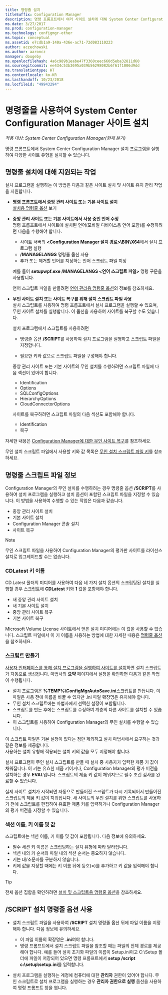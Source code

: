 ```yaml
---
title: 명령줄 설치
titleSuffix: Configuration Manager
description: 명령 프롬프트에서 여러 사이트 설치에 대해 System Center Configuration Manager 설치 프로그램을 실행하는 방법을 알아봅니다.
ms.date: 3/27/2017
ms.prod: configuration-manager
ms.technology: configmgr-other
ms.topic: conceptual
ms.assetid: e7cdb1a9-140a-436e-ac71-72d083110223
author: aczechowski
ms.author: aaroncz
manager: dougeby
ms.openlocfilehash: 4a6c989b1eabe47f3360ceec660d5eba32811d60
ms.sourcegitcommit: ee434c53b3695a039b56298082b6f61f1006d9dd
ms.translationtype: HT
ms.contentlocale: ko-KR
ms.lasthandoff: 10/23/2018
ms.locfileid: "49943294"
---
```

# <a name="use-a-command-line-to-install-system-center-configuration-manager-sites"></a>명령줄을 사용하여 System Center Configuration Manager 사이트 설치

*적용 대상: System Center Configuration Manager(현재 분기)*

 명령 프롬프트에서 System Center Configuration Manager 설치 프로그램을 실행하여 다양한 사이트 유형을 설치할 수 있습니다.

## <a name="supported-tasks-for-command-line-installations"></a>명령줄 설치에 대해 지원되는 작업
 설치 프로그램을 실행하는 이 방법은 다음과 같은 사이트 설치 및 사이트 유지 관리 작업을 지원합니다.

-   **명령 프롬프트에서 중앙 관리 사이트 또는 기본 사이트 설치**  
  [설치용 명령줄 옵션](../../../../core/servers/deploy/install/command-line-options-for-setup.md) 보기

-  **중앙 관리 사이트 또는 기본 사이트에서 사용 중인 언어 수정**  
    명령 프롬프트에서 사이트에 설치된 언어(모바일 디바이스용 언어 포함)를 수정하려면 다음을 수행해야 합니다.  

     -   사이트 서버의 **&lt;Configuration Manager 설치 경로\>\BIN\X64**에서 설치 프로그램 실행
     -   **/MANAGELANGS** 명령줄 옵션 사용
     -   추가 또는 제거할 언어를 지정하는 언어 스크립트 파일 지정  

    예를 들어 **setupwpf.exe /MANAGELANGS &lt;언어 스크립트 파일\>** 명령 구문을 사용합니다.  

    언어 스크립트 파일을 만들려면 [언어 관리용 명령줄 옵션](../../../../core/servers/deploy/install/command-line-options-for-setup.md#bkmk_Lang)의 정보를 참조하세요.  

-  **무인 사이트 설치 또는 사이트 복구를 위해 설치 스크립트 파일 사용**  
    설치 스크립트를 사용하여 명령 프롬프트에서 설치 프로그램을 실행할 수 있으며, 무인 사이트 설치를 실행합니다. 이 옵션을 사용하여 사이트를 복구할 수도 있습니다.    

    설치 프로그램에서 스크립트를 사용하려면  

    -   명령줄 옵션 **/SCRIPT**를 사용하여 설치 프로그램을 실행하고 스크립트 파일을 지정합니다.  

    -   필요한 키와 값으로 스크립트 파일을 구성해야 합니다.  

    중앙 관리 사이트 또는 기본 사이트의 무인 설치를 수행하려면 스크립트 파일에 다음 섹션이 있어야 합니다.  

    -   Identification    
    -   Options    
    -   SQLConfigOptions    
      -   HierarchyOptions    
    -   CloudConnectorOptions   

    사이트를 복구하려면 스크립트 파일의 다음 섹션도 포함해야 합니다.  

    -   Identification  
    -   복구

자세한 내용은 [Configuration Manager에 대한 무인 사이트 복구](/sccm/protect/understand/unattended-recovery)를 참조하세요.  

무인 설치 스크립트 파일에서 사용할 키와 값 목록은 [무인 설치 스크립트 파일 키](../../../../core/servers/deploy/install/command-line-options-for-setup.md#bkmk_Unattended)를 참조하세요.  

## <a name="about-the-command-line-script-file"></a>명령줄 스크립트 파일 정보  
 Configuration Manager의 무인 설치를 수행하려는 경우 명령줄 옵션 **/SCRIPT**를 사용하여 설치 프로그램을 실행하고 설치 옵션이 포함된 스크립트 파일을 지정할 수 있습니다. 이 방법을 사용하여 수행할 수 있는 작업은 다음과 같습니다.  

-   중앙 관리 사이트 설치  
-   기본 사이트 설치  
-   Configuration Manager 콘솔 설치  
-   사이트 복구  

> [!NOTE]  
>  무인 스크립트 파일을 사용하여 Configuration Manager의 평가판 사이트를 라이선스 설치로 업그레이드할 수는 없습니다.  

### <a name="the-cdlatest-key-name"></a>CDLatest 키 이름
CD.Latest 폴더의 미디어를 사용하여 다음 네 가지 설치 옵션의 스크립팅된 설치를 실행할 경우 스크립트에 **CDLatest** 키와 **1** 값을 포함해야 합니다.
- 새 중앙 관리 사이트 설치
- 새 기본 사이트 설치
- 중앙 관리 사이트 복구
- 기본 사이트 복구

Microsoft Volume License 사이트에서 얻은 설치 미디어에는 이 값을 사용할 수 없습니다.
스크립트 파일에서 이 키 이름을 사용하는 방법에 대한 자세한 내용은 [명령줄 옵션](/sccm/core/servers/deploy/install/command-line-options-for-setup)을 참조하세요.



### <a name="create-the-script"></a>스크립트 만들기
[사용자 인터페이스를 통해 설치 프로그램을 실행하여 사이트를 설치](../../../../core/servers/deploy/install/use-the-setup-wizard-to-install-sites.md)하면 설치 스크립트가 자동으로 생성됩니다.  마법사의 **요약** 페이지에서 설정을 확인하면 다음과 같은 작업이 수행됩니다.  

-   설치 프로그램은 **%TEMP%\ConfigMgrAutoSave.ini**스크립트를 만듭니다.  이 파일은 사용 전에 이름을 바꿀 수 있지만 .ini 파일 확장명은 유지해야 합니다.  
-   무인 설치 스크립트에는 마법사에서 선택한 설정이 포함됩니다.  
-   스크립트를 만든 후에는 스크립트를 수정하여 계층의 다른 사이트를 설치할 수 있습니다.  
-   이 스크립트를 사용하여 Configuration Manager의 무인 설치를 수행할 수 있습니다.  

이 스크립트 파일은 기본 설정이 없다는 점만 제외하고 설치 마법사에서 요구하는 것과 같은 정보를 제공합니다.   
사용하는 설치 유형에 적용되는 설치 키의 값을 모두 지정해야 합니다.   

설치 프로그램이 무인 설치 스크립트를 만들 때 설치 중 사용자가 입력한 제품 키 값이 채워집니다. 이 키는 유효한 제품 키이거나, Configuration Manager의 평가 버전을 설치하는 경우 **EVAL**입니다. 스크립트의 제품 키 값이 채워지므로 필수 조건 검사를 완료할 수 있습니다.   

실제 사이트 설치가 시작되면 자동으로 만들어진 스크립트가 다시 기록되어서 만들어진 스크립트의 제품 키 값이 지워집니다. 새 사이트의 무인 설치를 위한 스크립트를 사용하기 전에 스크립트를 편집하여 유효한 제품 키를 입력하거나 Configuration Manager의 평가 버전을 지정할 수 있습니다.  

### <a name="section-names-key-names-and-values"></a>섹션 이름, 키 이름 및 값
스크립트에는 섹션 이름, 키 이름 및 값이 포함됩니다. 다음 정보에 유의하세요.
-   필수 세션 키 이름은 스크립팅하는 설치 유형에 따라 달라집니다.
-   섹션 내의 키 순서와 파일 내의 섹션 순서는 중요하지 않습니다.     
-   키는 대/소문자를 구분하지 않습니다.  
-   키에 값을 지정할 때에는 키 이름 뒤에 등호(=)를 추가하고 키 값을 입력해야 합니다.    

> [!TIP]  
>  전체 옵션 집합을 확인하려면 [설치 및 스크립트용 명령줄 옵션](../../../../core/servers/deploy/install/command-line-options-for-setup.md)을 참조하세요.  

## <a name="use-the-script-setup-command-line-option"></a>/SCRIPT 설치 명령줄 옵션 사용

-   설치 스크립트 파일을 사용하여 **/SCRIPT** 설치 명령줄 옵션 뒤에 파일 이름을 지정해야 합니다. 다음 정보에 유의하세요.   
    -   이 파일 이름의 확장명은 **.ini**여야 합니다.  
    -   명령 프롬프트에서 설치 스크립트 파일을 참조할 때는 파일의 전체 경로를 제공해야 합니다. 예를 들어 설치 초기화 파일의 이름이 Setup.ini이고 C:\Setup 폴더에 파일이 저장되어 있으면 명령 프롬프트에서 **setup /script c:\setup\setup.ini**를 입력합니다.  

-   설치 프로그램을 실행하는 계정에 컴퓨터에 대한 **관리자** 권한이 있어야 합니다. 무인 스크립트로 설치 프로그램을 실행하는 경우 **관리자 권한으로 실행** 옵션을 사용하여 명령 프롬프트 창을 엽니다.   
